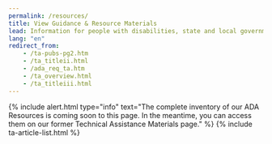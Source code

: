 ```yaml
---
permalink: /resources/
title: View Guidance & Resource Materials
lead: Information for people with disabilities, state and local governments, and businesses
lang: "en"
redirect_from:
    - /ta-pubs-pg2.htm
    - /ta_titleii.html
    - /ada_req_ta.htm
    - /ta_overview.html
    - /ta_titleiii.html
---
```


{% include alert.html type="info" text="The complete inventory of our ADA Resources is coming soon to this page. In the meantime, you can access them on our former Technical Assistance Materials page." %}
{% include ta-article-list.html %}


